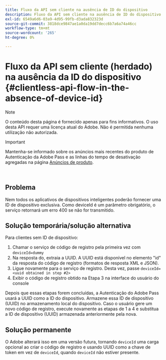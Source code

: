 ```yaml
---
title: Fluxo da API sem cliente na ausência de ID do dispositivo
description: Fluxo da API sem cliente na ausência de ID do dispositivo
exl-id: 6549a6d6-03a9-4d95-99fb-d3ada832323d
source-git-commit: 3818dce9847ae1a0da19dd7decc6b7a6a74a46cc
workflow-type: tm+mt
source-wordcount: '265'
ht-degree: 0%

---
```


# Fluxo da API sem cliente (herdado) na ausência da ID do dispositivo {#clientless-api-flow-in-the-absence-of-device-id}

>[!NOTE]
>
>O conteúdo desta página é fornecido apenas para fins informativos. O uso desta API requer uma licença atual do Adobe. Não é permitida nenhuma utilização não autorizada.

>[!IMPORTANT]
>
> Mantenha-se informado sobre os anúncios mais recentes do produto de Autenticação da Adobe Pass e as linhas do tempo de desativação agregadas na página [Anúncios de produto](/help/authentication/product-announcements.md).

</br>


## Problema

Nem todos os aplicativos de dispositivos inteligentes poderão fornecer uma ID de dispositivo exclusiva.  Como deviceId é um parâmetro obrigatório, o serviço retornará um erro 400 se não for transmitido.


## Solução temporária/solução alternativa

Para clientes sem ID de dispositivo:

1. Chamar o serviço de código de registro pela primeira vez com `deviceId=dummy`
1. Na resposta do, extraia a UUID. A UUID está disponível no elemento &quot;id&quot; da resposta do código de registro (formatos de resposta XML e JSON).
1. Ligue novamente para o serviço de registro. Desta vez, passe `deviceId=<uuid obtained in step #2>`
1. Exibir o código de registro obtido na Etapa 3 na interface do usuário do console


Depois que essas etapas forem concluídas, a Autenticação do Adobe Pass usará a UUID como a ID do dispositivo. Armazene essa ID de dispositivo (UUID) no armazenamento local do dispositivo. Caso o usuário gere um novo código de registro, execute novamente as etapas de 1 a 4 e substitua a ID de dispositivo (UUID) armazenada anteriormente pela nova.



## Solução permanente

O Adobe alterará isso em uma versão futura, tornando `deviceId` uma carga opcional ao criar o código de registro e usando UUID como a chave de token em vez de `deviceId`, quando `deviceId` não estiver presente.

<!--
## Related Information

- [Clientless API Reference](/help/authentication/rest-api-reference.md)
-->
